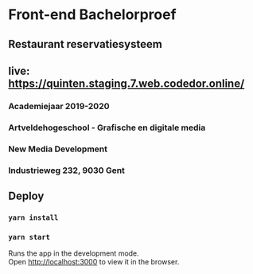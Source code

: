 # Front-end Bachelorproef
## Restaurant reservatiesysteem

## live: https://quinten.staging.7.web.codedor.online/


### Academiejaar 2019-2020
### Artveldehogeschool - Grafische en digitale media
### New Media Development
### Industrieweg 232, 9030 Gent

## Deploy

### `yarn install`

### `yarn start`
Runs the app in the development mode.<br />
Open [http://localhost:3000](http://localhost:3000) to view it in the browser.

